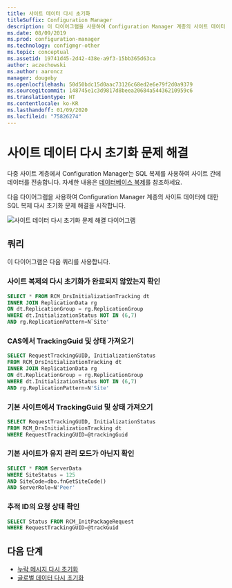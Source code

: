 ```yaml
---
title: 사이트 데이터 다시 초기화
titleSuffix: Configuration Manager
description: 이 다이어그램을 사용하여 Configuration Manager 계층의 사이트 데이터에 대한 SQL 복제 다시 초기화 문제 해결을 시작합니다.
ms.date: 08/09/2019
ms.prod: configuration-manager
ms.technology: configmgr-other
ms.topic: conceptual
ms.assetid: 19741d45-2d42-438e-a9f3-15bb365d63ca
author: aczechowski
ms.author: aaroncz
manager: dougeby
ms.openlocfilehash: 50d50bdc15d0aac73126c68ed2e6e79f2d0a9379
ms.sourcegitcommit: 148745e1c3d9817d8beea20684a54436210959c6
ms.translationtype: HT
ms.contentlocale: ko-KR
ms.lasthandoff: 01/09/2020
ms.locfileid: "75826274"
---
```

# <a name="troubleshoot-site-data-reinit"></a>사이트 데이터 다시 초기화 문제 해결

다중 사이트 계층에서 Configuration Manager는 SQL 복제를 사용하여 사이트 간에 데이터를 전송합니다. 자세한 내용은 [데이터베이스 복제](/sccm/core/plan-design/hierarchy/database-replication)를 참조하세요.

다음 다이어그램을 사용하여 Configuration Manager 계층의 사이트 데이터에 대한 SQL 복제 다시 초기화 문제 해결을 시작합니다.

![사이트 데이터 다시 초기화 문제 해결 다이어그램](media/site-data-reinit.svg)

## <a name="queries"></a>쿼리

이 다이어그램은 다음 쿼리를 사용합니다.

### <a name="check-if-site-replication-hasnt-finished-reinit"></a>사이트 복제의 다시 초기화가 완료되지 않았는지 확인

```sql
SELECT * FROM RCM_DrsInitializationTracking dt
INNER JOIN ReplicationData rg
ON dt.ReplicationGroup = rg.ReplicationGroup
WHERE dt.InitializationStatus NOT IN (6,7)
AND rg.ReplicationPattern=N`Site'
```

### <a name="get-the-trackingguid--status-from-the-cas"></a>CAS에서 TrackingGuid 및 상태 가져오기

```sql
SELECT RequestTrackingGUID, InitializationStatus
FROM RCM_DrsInitializationTracking dt
INNER JOIN ReplicationData rg
ON dt.ReplicationGroup = rg.ReplicationGroup
WHERE dt.InitializationStatus NOT IN (6,7)
AND rg.ReplicationPattern=N'Site'
```

### <a name="get-the-trackingguid--status-from-the-primary-site"></a>기본 사이트에서 TrackingGuid 및 상태 가져오기

```sql
SELECT RequestTrackingGUID, InitializationStatus
FROM RCM_DrsInitializationTracking dt
WHERE RequestTrackingGUID=@trackingGuid
```

### <a name="check-primary-site-isnt-in-maintenance-mode"></a>기본 사이트가 유지 관리 모드가 아닌지 확인

```sql
SELECT * FROM ServerData
WHERE SiteStatus = 125
AND SiteCode=dbo.fnGetSiteCode()
AND ServerRole=N'Peer'
```

### <a name="check-request-status-for-the-tracking-id"></a>추적 ID의 요청 상태 확인

```sql
SELECT Status FROM RCM_InitPackageRequest
WHERE RequestTrackingGUID=@trackGuid
```

## <a name="next-steps"></a>다음 단계

- [누락 메시지 다시 초기화](/sccm/core/servers/manage/replication/reinit-missing-message)
- [글로벌 데이터 다시 초기화](/sccm/core/servers/manage/replication/global-data-reinit)
